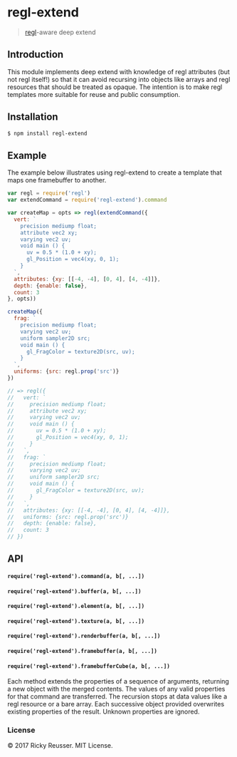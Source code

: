 # regl-extend

> [regl](https://github.com/regl-project/regl)-aware deep extend

## Introduction

This module implements deep extend with knowledge of regl attributes (but not regl itself!) so that it can avoid recursing into objects like arrays and regl resources that should be treated as opaque. The intention is to make regl templates more suitable for reuse and public consumption.

## Installation

```bash
$ npm install regl-extend
```

## Example

The example below illustrates using regl-extend to create a template that maps one framebuffer to another.

```javascript
var regl = require('regl')
var extendCommand = require('regl-extend').command

var createMap = opts => regl(extendCommand({
  vert: `
    precision mediump float;
    attribute vec2 xy; 
    varying vec2 uv; 
    void main () {
      uv = 0.5 * (1.0 + xy);
      gl_Position = vec4(xy, 0, 1); 
    }   
  `, 
  attributes: {xy: [[-4, -4], [0, 4], [4, -4]]},
  depth: {enable: false},
  count: 3
}, opts))

createMap({
  frag: `
    precision mediump float;
    varying vec2 uv; 
    uniform sampler2D src;
    void main () {
      gl_FragColor = texture2D(src, uv);
    }  
  `,
  uniforms: {src: regl.prop('src')}
})

// => regl({
//   vert: `
//     precision mediump float;
//     attribute vec2 xy; 
//     varying vec2 uv; 
//     void main () {
//       uv = 0.5 * (1.0 + xy);
//       gl_Position = vec4(xy, 0, 1); 
//     }   
//   `, 
//   frag: `
//     precision mediump float;
//     varying vec2 uv; 
//     uniform sampler2D src;
//     void main () {
//       gl_FragColor = texture2D(src, uv);
//     }  
//   `,
//   attributes: {xy: [[-4, -4], [0, 4], [4, -4]]},
//   uniforms: {src: regl.prop('src')}
//   depth: {enable: false},
//   count: 3
// })
```

## API

#### `require('regl-extend').command(a, b[, ...])`
#### `require('regl-extend').buffer(a, b[, ...])`
#### `require('regl-extend').element(a, b[, ...])`
#### `require('regl-extend').texture(a, b[, ...])`
#### `require('regl-extend').renderbuffer(a, b[, ...])`
#### `require('regl-extend').framebuffer(a, b[, ...])`
#### `require('regl-extend').framebufferCube(a, b[, ...])`

Each method extends the properties of a sequence of arguments, returning a new object with the merged contents. The values of any valid properties for that command are transferred. The recursion stops at data values like a regl resource or a bare array. Each successive object provided overwrites existing properties of the result. Unknown properties are ignored.

### License

&copy; 2017 Ricky Reusser. MIT License.
